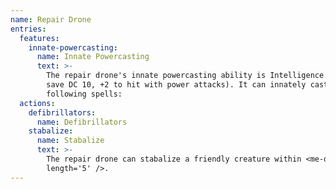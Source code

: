 ```yaml
---
name: Repair Drone
entries:
  features:
    innate-powercasting:
      name: Innate Powercasting
      text: >-
        The repair drone's innate powercasting ability is Intelligence (power
        save DC 10, +2 to hit with power attacks). It can innately cast the
        following spells:
  actions:
    defibrillators:
      name: Defibrillators
    stabalize:
      name: Stabalize
      text: >-
        The repair drone can stabalize a friendly creature within <me-distance
        length='5' />.
---
```

